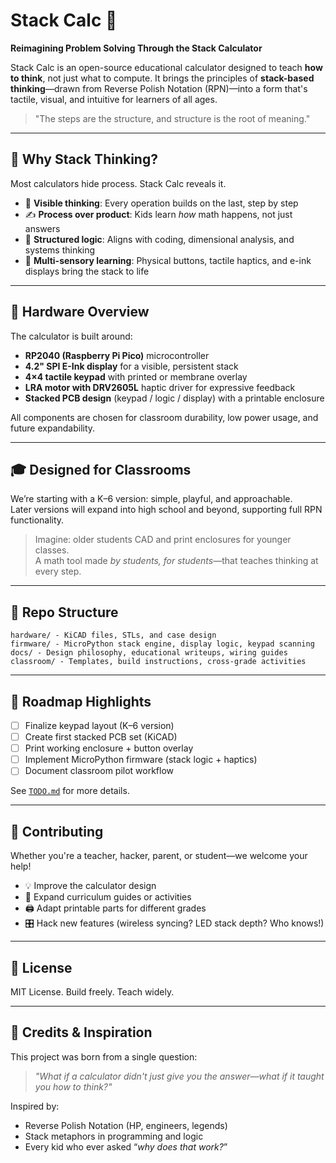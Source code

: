 # Stack Calc 🧮  
**Reimagining Problem Solving Through the Stack Calculator**

Stack Calc is an open-source educational calculator designed to teach **how to think**, not just what to compute. It brings the principles of **stack-based thinking**—drawn from Reverse Polish Notation (RPN)—into a form that's tactile, visual, and intuitive for learners of all ages.

> "The steps are the structure, and structure is the root of meaning."

---

## 🚀 Why Stack Thinking?

Most calculators hide process. Stack Calc reveals it.

- 🧠 **Visible thinking**: Every operation builds on the last, step by step  
- ✍️ **Process over product**: Kids learn *how* math happens, not just answers  
- 🧱 **Structured logic**: Aligns with coding, dimensional analysis, and systems thinking  
- 🤲 **Multi-sensory learning**: Physical buttons, tactile haptics, and e-ink displays bring the stack to life  

---

## 🔨 Hardware Overview

The calculator is built around:

- **RP2040 (Raspberry Pi Pico)** microcontroller  
- **4.2" SPI E-Ink display** for a visible, persistent stack  
- **4×4 tactile keypad** with printed or membrane overlay  
- **LRA motor with DRV2605L** haptic driver for expressive feedback  
- **Stacked PCB design** (keypad / logic / display) with a printable enclosure  

All components are chosen for classroom durability, low power usage, and future expandability.

---

## 🎓 Designed for Classrooms

We’re starting with a K–6 version: simple, playful, and approachable.  
Later versions will expand into high school and beyond, supporting full RPN functionality.

> Imagine: older students CAD and print enclosures for younger classes.  
> A math tool made *by students, for students*—that teaches thinking at every step.

---

## 📁 Repo Structure
```
hardware/ - KiCAD files, STLs, and case design
firmware/ - MicroPython stack engine, display logic, keypad scanning
docs/ - Design philosophy, educational writeups, wiring guides
classroom/ - Templates, build instructions, cross-grade activities
```


---

## 📌 Roadmap Highlights

- [ ] Finalize keypad layout (K–6 version)
- [ ] Create first stacked PCB set (KiCAD)
- [ ] Print working enclosure + button overlay
- [ ] Implement MicroPython firmware (stack logic + haptics)
- [ ] Document classroom pilot workflow

See [`TODO.md`](TODO.md) for more details.

---

## 🤝 Contributing

Whether you're a teacher, hacker, parent, or student—we welcome your help!

- 💡 Improve the calculator design  
- 🧠 Expand curriculum guides or activities  
- 🖨️ Adapt printable parts for different grades  
- 🎛️ Hack new features (wireless syncing? LED stack depth? Who knows!)

---

## 📜 License

MIT License. Build freely. Teach widely.

---

## 💬 Credits & Inspiration

This project was born from a single question:

> *"What if a calculator didn't just give you the answer—what if it taught you how to think?"*

Inspired by:
- Reverse Polish Notation (HP, engineers, legends)
- Stack metaphors in programming and logic
- Every kid who ever asked “*why does that work?*”
